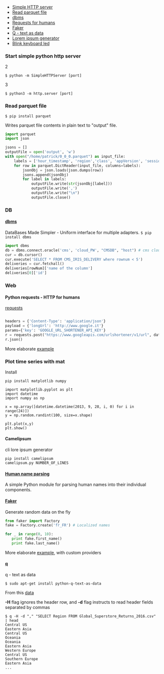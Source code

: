 * [Simple HTTP server](https://github.com/patsancu/wiki/wiki/Python-libaries#start-simple-python-http-server)
* [Read parquet file](https://github.com/patsancu/wiki/wiki/Python-libaries#read-parquet-file)
* [dbms](https://github.com/patsancu/wiki/wiki/Python-libaries#dbms)
* [Requests for humans](https://github.com/patsancu/wiki/wiki/Python-libaries#python-requests---http-for-humans)
* [Faker](https://github.com/patsancu/wiki/wiki/Python-libaries#faker)
* [Q - text as data](https://github.com/patsancu/wiki/wiki/Python-libaries#q)
* [Lorem ipsum generator](https://github.com/patsancu/wiki/wiki/Python-libaries#camelipsum)
* [Blink keyboard led](https://github.com/patsancu/wiki/wiki/Python-libaries#blink-led-of-caps-key)

### Start simple python http server
2
```
$ python -m SimpleHTTPServer [port]
```
3
```
$ python3 -m http.server [port]
```


### Read parquet file

`$ pip install parquet`

Writes parquet file contents in plain text to "output" file.
```python
import parquet
import json

jsons = []
outputFile = open('output', 'w')
with open("/home/patrick/0_0_0.parquet") as input_file:
    labels = ['hour_timestamp', 'region','class', 'appVersion', 'session_count']
    for row in parquet.DictReader(input_file, columns=labels):
        jsonObj = json.loads(json.dumps(row))
        jsons.append(jsonObj)
        for label in labels:
            outputFile.write(str(jsonObj[label]))
            outputFile.write(',')
            outputFile.write("\n")
            outputFile.close()
```

### DB
#### [dbms](https://pypi.python.org/pypi/dbms/1.1.1)
DataBases Made Simpler - Uniform interface for multiple adapters.
`$ pip install dbms`
```python
import dbms
db = dbms.connect.oracle('cms', 'cloud_PW', "CMSDB", "host") # cms cloud ingest
cur = db.cursor()
cur.execute('SELECT * FROM CMS_IRIS_DELIVERY where rownum < 5')
deliveries = cur.fetchall()
deliveries[rowNum]['name of the column']
deliveries[0]['id']
```

### Web
#### Python requests - HTTP for humans
[requests](https://github.com/kennethreitz/requests)
```python

headers = {'Content-Type': 'application/json'}
payload = {'longUrl': 'http://www.google.it'}
params={'key': 'GOOGLE_URL_SHORTENER_API_KEY'}
r = requests.post("https://www.googleapis.com/urlshortener/v1/url", data=json.dumps(payload), params=params, headers=headers)
r.json()
```
More elaborate [example](https://gist.github.com/patsancu/ef394b2ff6104ec9918a08af1fe7aaf3)
### Plot time series with mat
Install
```
pip install matplotlib numpy
```
```
import matplotlib.pyplot as plt
import datetime
import numpy as np

x = np.array([datetime.datetime(2013, 9, 28, i, 0) for i in range(24)])
y = np.random.randint(100, size=x.shape)

plt.plot(x,y)
plt.show()
```

#### Camelipsum
cli lore ipsum generator
```
pip install camelipsum
camelipsum.py NUMBER_OF_LINES
```
#### [Human name parsing](https://nameparser.readthedocs.io/en/latest/)
A simple Python module for parsing human names into their individual components.

#### [Faker](https://pypi.python.org/pypi/Faker)
Generate random data on the fly
```python
from faker import Factory
fake = Factory.create('fr_FR') # Localized names

for _ in range(0, 10):
   print fake.first_name()
   print fake.last_name()
```
More elaborate [example](https://gist.github.com/patsancu/416a1ba88294277d1d51e562f5fd97cf), with custom providers

#### [q](http://harelba.github.io/q/examples.html)
q - text as data

```
$ sudo apt-get install python-q-text-as-data
```
From this [data](https://gist.githubusercontent.com/patsancu/70df300b055f8c8501f19de287d8c213/raw/c15188bf6313cafd40576d2f01b57538d0c37fd8/Global%2520Superstore%2520Returns%25202016.csv)

**-H** flag ignores the header row, and **-d** flag instructs to read header fields separated by commas
```
$ q -H -d "," "SELECT Region FROM Global_Superstore_Returns_2016.csv" | head
Central US
Eastern Asia
Central US
Oceania
Oceania
Eastern Asia
Western Europe
Central US
Southern Europe
Eastern Asia
...
```
